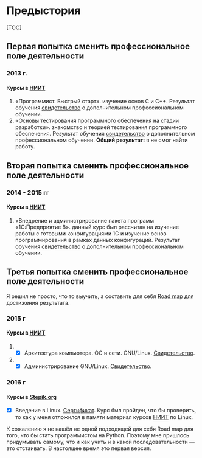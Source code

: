 # Предыстория

[TOC]

## Первая попытка сменить профессиональное поле деятельности
### 2013 г.
#### Курсы в [НИИТ](http://nniit.ru)
1. «Программист. Быстрый старт».
	изучение основ С и С++. Результат обучения [свидетельство](https://cloud.mail.ru/public/GuNj/F9gNnAqQy) о дополнительном профессиональном обучении.
2. «Основы тестирования программного обеспечения на стадии разработки».
	знакомство и теорией тестирования программного обеспечения. Результат обучения [свидетельство](https://cloud.mail.ru/public/FDJr/K1phXD5a3) о дополнительном профессиональном обучении.
**Общий результат:** я не смог найти работу.

## Вторая попытка сменить профессиональное поле деятельности
### 2014 - 2015 гг
#### Курсы в [НИИТ](http://nniit.ru)
1. «Внедрение и администрирование пакета программ «1С:Предприятие 8».
	данный курс был рассчитан на изучение работы с готовыми конфигурациями 1С и изучение основ программирования в рамках данных конфигураций. Результат обучения [свидетельство](https://cloud.mail.ru/public/JTqz/gtnYSvbZ1) о дополнительном профессиональном обучении.

## Третья попытка сменить профессиональное поле деятельности
Я решил не просто, что то выучить, а составить для себя [Road map](https://ru.wikipedia.org/wiki/План_«Дорожная_карта») для достижения результата.

### 2015 г
#### Курсы в [НИИТ](http://nniit.ru)
1. - [x] Архитектура компьютера. OC и сети. GNU/Linux. [Свидетельство](https://cloud.mail.ru/public/6ETX/irxJroiVC).
2. - [x] Администрирование GNU/Linux. [Свидетельство](https://cloud.mail.ru/public/Ffoj/ANaHaGYz8).

### 2016 г
#### Курсы в [Stepik.org](https://stepik.org)
- [x] Введение в Linux. [Сертификат](https://stepik.org/certificate/3ac43bf2b94ea47fcde3fbecf60442e97d0bb2b2.pdf). Курс был пройден, что бы проверить, то как у меня отложился в памяти материал курсов [НИИТ](http://nniit.ru) по Linux.

К сожалению я не нашёл не одной подходящей для себя Road map для того, что бы стать программистом на Python. Поэтому мне пришлось придумывать самому, что и как учить и в какой последовательности — это отстаивать.
В настоящее время это первая версия.
